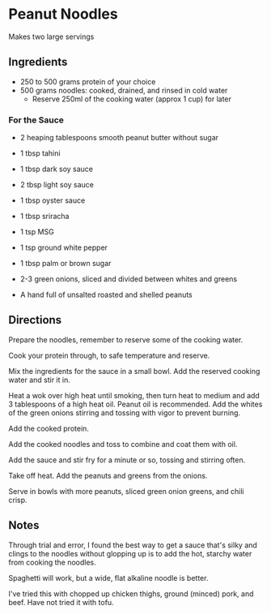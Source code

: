 # Peanut Noodles

Makes two large servings

## Ingredients 

* 250 to 500 grams protein of your choice
* 500 grams noodles: cooked, drained, and rinsed in cold water
  - Reserve 250ml of the cooking water (approx 1 cup) for later

### For the Sauce

* 2 heaping tablespoons smooth peanut butter without sugar
* 1 tbsp tahini
* 1 tbsp dark soy sauce
* 2 tbsp light soy sauce
* 1 tbsp oyster sauce
* 1 tbsp sriracha
* 1 tsp MSG
* 1 tsp ground white pepper
* 1 tbsp palm or brown sugar

* 2-3 green onions, sliced and divided between whites and greens
* A hand full of unsalted roasted and shelled peanuts

## Directions

Prepare the noodles, remember to reserve some of the cooking water.

Cook your protein through, to safe temperature and reserve.

Mix the ingredients for the sauce in a small bowl. Add the reserved cooking water and stir it in.

Heat a wok over high heat until smoking, then turn heat to medium and add 3 tablespoons of a high heat oil. Peanut oil is recommended. Add the whites of the green onions stirring and tossing with vigor to prevent burning.

Add the cooked protein.

Add the cooked noodles and toss to combine and coat them with oil.

Add the sauce and stir fry for a minute or so, tossing and stirring often.

Take off heat. Add the peanuts and greens from the onions.

Serve in bowls with more peanuts, sliced green onion greens, and chili crisp.

## Notes

Through trial and error, I found the best way to get a sauce that's silky and clings to the noodles without glopping up is to add the hot, starchy water from cooking the noodles.

Spaghetti will work, but a wide, flat alkaline noodle is better. 

I've tried this with chopped up chicken thighs, ground (minced) pork, and beef. Have not tried it with tofu.
 
